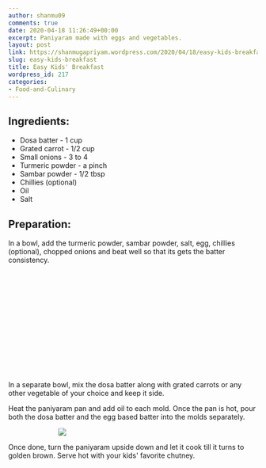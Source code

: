 ```yaml
---
author: shanmu09
comments: true
date: 2020-04-18 11:26:49+00:00
excerpt: Paniyaram made with eggs and vegetables.
layout: post
link: https://shanmugapriyam.wordpress.com/2020/04/18/easy-kids-breakfast/
slug: easy-kids-breakfast
title: Easy Kids' Breakfast
wordpress_id: 217
categories:
- Food-and-Culinary
---
```


<style>
.square {
    float:left;
    position: center;
    width: 49%;
    border-radius:5%;
    padding-bottom : 40%; /* = width for a 1:1 aspect ratio */
    margin:0.5%;
    background-position:center center;
    background-repeat:no-repeat;
    background-size:cover; /* you change this to "contain" if you don't want the images to be cropped */
}
	
#break {
    clear:both;
}

.img_1{background-image:url('https://shanmugapriyam.files.wordpress.com/2020/04/00000img_00000_burst20200415093034005_cover-2.jpg?resize=2000%2C2000');}
.img_2{background-image:url('https://shanmugapriyam.files.wordpress.com/2020/04/00000img_00000_burst20200415092923007_cover-2.jpg?resize=2000%2C2000');}
.img_3{background-image:url('https://shanmugapriyam.files.wordpress.com/2020/04/00000img_00000_burst20200415093820702_cover-2.jpg?resize=2000%2C2000');}
.img_4{background-image:url('https://shanmugapriyam.files.wordpress.com/2020/04/00100lrportrait_00100_burst20200415093926368_cover-1.jpg?resize=2000%2C2000');}



.resize_fit_center {
    max-width:60%;
    max-height:60%;
    vertical-align: middle;
    display: block;
    margin-left: auto;
    margin-right: auto;
    border-radius:5%;
}

.center {
  margin: auto;
  width: 60%;
}
</style>














## Ingredients:







  * Dosa batter - 1 cup
  * Grated carrot - 1/2 cup
  * Small onions - 3 to 4 
  * Turmeric powder - a pinch
  * Sambar powder - 1/2 tbsp
  * Chillies (optional)
  * Oil
  * Salt






## Preparation:







In a bowl, add the turmeric powder, sambar powder, salt, egg, chillies (optional), chopped onions and beat well so that its gets the batter consistency. 



<div class="square img_1">
</div>
<div class="square img_2">
</div>
<div id="break"> </div>
<p/>









In a separate bowl, mix the dosa batter along with grated carrots or any other vegetable of your choice and keep it side. 







Heat the paniyaram pan and add oil to each mold. Once the pan is hot, pour both the dosa batter and the egg based batter into the molds separately.


<div>
	<img src="https://shanmugapriyam.files.wordpress.com/2020/04/00000img_00000_burst20200415093454124_cover-2.jpg?w=1024"  class="resize_fit_center"/>
</div>
<p/>






Once done, turn the paniyaram upside down and let it cook till it turns to golden brown. Serve hot with your kids' favorite chutney.


<div class="square img_3">
</div>
<div class="square img_4">
</div>
<div id="break"> </div>
<p/>






